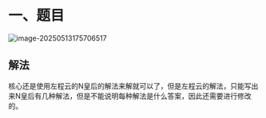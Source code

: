 # 一、题目

![image-20250513175706517](Image/image-20250513175706517.png)

## 解法

核心还是使用左程云的N皇后的解法来解就可以了，但是左程云的解法，只能写出来N皇后有几种解法，但是不能说明每种解法是什么答案，因此还需要进行修改的。
